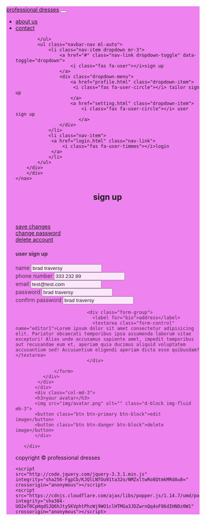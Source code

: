 <!DOCTYPE html>
<html lang="en">
<head>
    <meta charset="UTF-8">
    <meta name="viewport" content="width=device-width, initial-scale=1.0">
    <meta http-equiv="X-UA-Compatible" content="ie=edge">
    <link rel="stylesheet" href="https://use.fontawesome.com/releases/v5.7.2/css/all.css" integrity="sha384-fnmOCqbTlWIlj8LyTjo7mOUStjsKC4pOpQbqyi7RrhN7udi9RwhKkMHpvLbHG9Sr" crossorigin="anonymous">
    <link rel="stylesheet" href="https://stackpath.bootstrapcdn.com/bootstrap/4.3.1/css/bootstrap.min.css" integrity="sha384-ggOyR0iXCbMQv3Xipma34MD+dH/1fQ784/j6cY/iJTQUOhcWr7x9JvoRxT2MZw1T" crossorigin="anonymous">
    <link rel="stylesheet" href="css/style.css">
    <title>Bootstrap Theme</title>
</head>
<body style="background-image: url(https://source.unsplash.com/random/562x562);">
    <!--start here-->
    <nav class="navbar navbar-expand-sm  py-2"  style="background-color:Violet;">
        <div class="container">
            <a href="index.html" class="navbar-brand ">professional dresses</a>
            <button class="navbar-toggler" data-toggle="collapse"
            data-target="#navbarcollapse">
            <span class="navbar-toggler-icon"></span>
        </button>
        <div class="collapse navbar-collapse" id="navbarcollapse">
            <ul class="navbar-nav">
                <li class="nav-item px-2">
                    <a href="index.html" class="nav-link ">about us</a>
                </li>
                <li class="nav-item px-2">
                    <a href="posts.html" class="nav-link ">contact</a>
                </li>
               
            </ul>
            <ul class="navbar-nav ml-auto">
                <li class="nav-item dropdown mr-3">
                    <a href="#" class="nav-link dropdown-toggle" data-toggle="dropdown">
                        <i class="fas fa-user"></i>sign up
                    </a>
                    <div class="dropdown-menu">
                        <a href="profile.html" class="dropdown-item">
                         <i class="fas fa-user-circle"></i> tailor sign up
                        </a>
                        <a href="setting.html" class="dropdown-item">
                            <i class="fas fa-user-circle"></i> user sign up 
                           </a>
                    </div>
                </li>
                <li class="nav-item">
                 <a href="login.html" class="nav-link">
                     <i class="fas fa-user-timmes"></i>login
                 </a>
                </li>
            </ul>
        </div>
        </div>
    </nav>
<!--header-->
<header id="main-header" class="py-2 bg-primary text-white">
    <div class="container">
        <div class="row">
            <div class="col-md-6">
                <h1><i class="fas fa-user"></i>
                   sign up</h1>
            </div>
        </div>
    </div>
</header>
<!--actions-->
<section id="actions" class="py-4 mb-4 bg-light">
    <div class="container">
        <div class="row">
            <div class="col-md-3">
                <a href="#" class="btn btn-warning btn-block">
                <i class="fas fa-save"></i>save changes
                </a>
            </div>
            <div class="col-md-3">
                <a href="#" class="btn btn-success btn-block">
                <i class="fas fa-lock"></i>change password
                </a>
            </div>
            <div class="col-md-3">
                <a href="#" class="btn btn-danger btn-block">
                <i class="fas fa-trash"></i>delete account
                </a>
            </div>
        </div>
    </div>
</section>
<!--profile-->
<section id="profile">
   <div class="container">
       <div class="row">
           <div class="col-md-9">
            <div class="card" style="opacity:0.8;">
                <div class="card-header">
                    <h4>user sign up</h4>
                </div>
              <div class="card-body">
                  <form >
                      <div class="form-group">
                      <label for="name">name</label>
                      <input type="text" class="form-control" value="brad traversy">
                    </div>
                    <div class="form-group">
                        <label for="name">phone number</label>
                        <input type="text" class="form-control" value="333 232 89">
                      </div>
                    <div class="form-group">
                            <label for="email">email</label>
                            <input type="email" class="form-control" value="test@test.com">
                          </div>
                          <div class="form-group">
                            <label for="name">password</label>
                            <input type="text" class="form-control" value="brad traversy">
                          </div>
                          <div class="form-group">
                            <label for="name">confirm password</label>
                            <input type="text" class="form-control" value="brad traversy">
                          </div>
                          
                              <div class="form-group">
                                <label for="bio">address</label>
                                <textarea class="form-control" name="editor1">Lorem ipsum dolor sit amet consectetur adipisicing elit. Pariatur obcaecati temporibus ipsa assumenda laborum vitae excepturi! Alias unde accusamus sapiente amet, impedit temporibus aut recusandae eum et, aperiam quia ducimus aliquid voluptatem accusantium sed! Accusantium eligendi aperiam dicta esse quibusdam?</textarea>
                              </div>

                  </form>
              </div>
            </div>
           </div>
           <div class="col-md-3">
           <h3>your avatar</h3>
           <img src="img/avatar.png" alt="" class="d-block img-fluid mb-3">
           <button class="btn btn-primary btn-block">edit image</button>
           <button class="btn btn-danger btn-block">delete image</button>
           </div>
           
       </div>
   </div> 
</section>
<!--footer-->
<footer id="main-footer" class=" text-white mt-5 p-5" style="background-color:Violet;">
<div class="container">
    <div class="row">
        <div class="col">
            <p class="lead text-center">
                copyright &copy; <span id="year"></span>
                professional dresses
            </p>
        </div>
    </div>
</div>
</footer>
<!--modals-->


    

    

    

    <script
    src="http://code.jquery.com/jquery-3.3.1.min.js"
    integrity="sha256-FgpCb/KJQlLNfOu91ta32o/NMZxltwRo8QtmkMRdAu8="
    crossorigin="anonymous"></script>
    <script src="https://cdnjs.cloudflare.com/ajax/libs/popper.js/1.14.7/umd/popper.min.js" integrity="sha384-UO2eT0CpHqdSJQ6hJty5KVphtPhzWj9WO1clHTMGa3JDZwrnQq4sF86dIHNDz0W1" crossorigin="anonymous"></script>
<script src="https://stackpath.bootstrapcdn.com/bootstrap/4.3.1/js/bootstrap.min.js" integrity="sha384-JjSmVgyd0p3pXB1rRibZUAYoIIy6OrQ6VrjIEaFf/nJGzIxFDsf4x0xIM+B07jRM" crossorigin="anonymous"></script>
<script src="https://cdn.ckeditor.com/4.11.3/standard/ckeditor.js"></script>

<script>
// get the current year for the copyright
$('#year').text(new Data().getFullYear());

CKEDITOR.replace( 'editor1' );//not work
</script>
</body>
</html>
